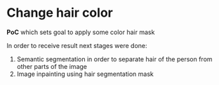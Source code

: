 # Change hair color

**PoC** which sets goal to apply some color hair mask

In order to receive result next stages were done:
1. Semantic segmentation in order to separate hair of the person from other parts of the image
2. Image inpainting using hair segmentation mask
